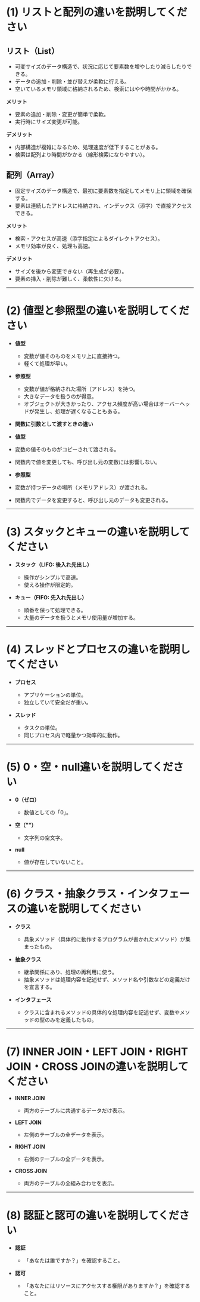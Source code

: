 # (1) リストと配列の違いを説明してください

## リスト（List）
- 可変サイズのデータ構造で、状況に応じて要素数を増やしたり減らしたりできる。
- データの追加・削除・並び替えが柔軟に行える。
- 空いているメモリ領域に格納されるため、検索にはやや時間がかかる。

**メリット**  
- 要素の追加・削除・変更が簡単で柔軟。  
- 実行時にサイズ変更が可能。

**デメリット**  
- 内部構造が複雑になるため、処理速度が低下することがある。  
- 検索は配列より時間がかかる（線形検索になりやすい）。

## 配列（Array）
- 固定サイズのデータ構造で、最初に要素数を指定してメモリ上に領域を確保する。
- 要素は連続したアドレスに格納され、インデックス（添字）で直接アクセスできる。

**メリット**  
- 検索・アクセスが高速（添字指定によるダイレクトアクセス）。  
- メモリ効率が良く、処理も高速。

**デメリット**  
- サイズを後から変更できない（再生成が必要）。  
- 要素の挿入・削除が難しく、柔軟性に欠ける。

---

# (2) 値型と参照型の違いを説明してください

- **値型**  
  - 変数が値そのものをメモリ上に直接持つ。  
  - 軽くて処理が早い。

- **参照型**  
  - 変数が値が格納された場所（アドレス）を持つ。  
  - 大きなデータを扱うのが得意。
  - オブジェクトが大きかったり、アクセス頻度が高い場合はオーバーヘッドが発生し、処理が遅くなることもある。

- **関数に引数として渡すときの違い**

- **値型**
- 変数の値そのものがコピーされて渡される。

- 関数内で値を変更しても、呼び出し元の変数には影響しない。

- **参照型**
- 変数が持つデータの場所（メモリアドレス）が渡される。

- 関数内でデータを変更すると、呼び出し元のデータも変更される。
---

# (3) スタックとキューの違いを説明してください

- **スタック（LIFO: 後入れ先出し）**  
  - 操作がシンプルで高速。  
  - 使える操作が限定的。

- **キュー（FIFO: 先入れ先出し）**  
  - 順番を保って処理できる。  
  - 大量のデータを扱うとメモリ使用量が増加する。

---

# (4) スレッドとプロセスの違いを説明してください

- **プロセス**  
  - アプリケーションの単位。  
  - 独立していて安全だが重い。

- **スレッド**  
  - タスクの単位。  
  - 同じプロセス内で軽量かつ効率的に動作。

---

# (5) 0・空・null違いを説明してください

- **0（ゼロ）**  
  - 数値としての「0」。

- **空（""）**  
  - 文字列の空文字。

- **null**  
  - 値が存在していないこと。

---

# (6) クラス・抽象クラス・インタフェースの違いを説明してください

- **クラス**  
  - 具象メソッド（具体的に動作するプログラムが書かれたメソッド）が集まったもの。

- **抽象クラス**  
  - 継承関係にあり、処理の再利用に使う。  
  - 抽象メソッドは処理内容を記述せず、メソッド名や引数などの定義だけを宣言する。

- **インタフェース**  
  - クラスに含まれるメソッドの具体的な処理内容を記述せず、変数やメソッドの型のみを定義したもの。

---

# (7) INNER JOIN・LEFT JOIN・RIGHT JOIN・CROSS JOINの違いを説明してください

- **INNER JOIN**  
  - 両方のテーブルに共通するデータだけ表示。

- **LEFT JOIN**  
  - 左側のテーブルの全データを表示。

- **RIGHT JOIN**  
  - 右側のテーブルの全データを表示。

- **CROSS JOIN**  
  - 両方のテーブルの全組み合わせを表示。

---

# (8) 認証と認可の違いを説明してください

- **認証**  
  - 「あなたは誰ですか？」を確認すること。

- **認可**  
  - 「あなたにはリソースにアクセスする権限がありますか？」を確認すること。
